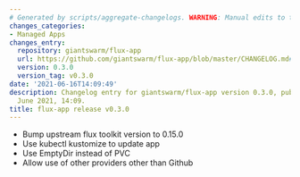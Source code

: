 ```yaml
---
# Generated by scripts/aggregate-changelogs. WARNING: Manual edits to this files will be overwritten.
changes_categories:
- Managed Apps
changes_entry:
  repository: giantswarm/flux-app
  url: https://github.com/giantswarm/flux-app/blob/master/CHANGELOG.md#030---2021-06-16
  version: 0.3.0
  version_tag: v0.3.0
date: '2021-06-16T14:09:49'
description: Changelog entry for giantswarm/flux-app version 0.3.0, published on 16
  June 2021, 14:09.
title: flux-app release v0.3.0
---
```


- Bump upstream flux toolkit version to 0.15.0
- Use kubectl kustomize to update app
- Use EmptyDir instead of PVC
- Allow use of other providers other than Github
